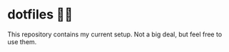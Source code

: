# dotfiles 🧑‍💻

This repository contains my current setup. Not a big deal, but feel free to use them.
